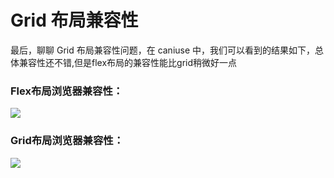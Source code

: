 ---
---


# Grid 布局兼容性
最后，聊聊 Grid 布局兼容性问题，在 caniuse 中，我们可以看到的结果如下，总体兼容性还不错,但是flex布局的兼容性能比grid稍微好一点

<div class="grid grid-cols-2 gap-1">
<div>
<h3>Flex布局浏览器兼容性：</h3>

<img src="/3.png" class="rounded shadow" />
</div>
<div>

<h3>Grid布局浏览器兼容性：</h3>

<img src="/4.png" class="rounded shadow" />
</div>
</div>